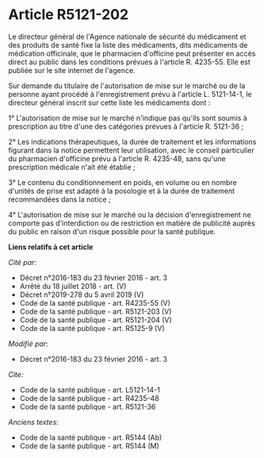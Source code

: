 # Article R5121-202

Le directeur général de l'Agence nationale de sécurité du médicament et des produits de santé fixe la liste des médicaments,
dits médicaments de médication officinale, que le pharmacien d'officine peut présenter en accès direct au public dans les
conditions prévues à l'article R. 4235-55. Elle est publiée      sur le site internet de l'agence. 

Sur demande du titulaire de l'autorisation de mise sur le marché ou de la personne ayant procédé à l'enregistrement prévu à
l'article L. 5121-14-1, le directeur général inscrit sur cette liste les médicaments dont : 

1° L'autorisation de mise sur le marché n'indique pas qu'ils sont soumis à prescription au titre d'une des catégories prévues
à l'article R. 5121-36 ; 

2° Les indications thérapeutiques, la durée de traitement et les informations figurant dans la notice permettent leur
utilisation, avec le conseil particulier du pharmacien d'officine prévu à l'article R. 4235-48, sans qu'une prescription
médicale n'ait été établie ; 

3° Le contenu du conditionnement en poids, en volume ou en nombre d'unités de prise est adapté à la posologie et à la durée
de traitement recommandées dans la notice ; 

4° L'autorisation de mise sur le marché ou la décision d'enregistrement ne comporte pas d'interdiction ou de restriction en
matière de publicité auprès du public en raison d'un risque possible pour la santé publique.

**Liens relatifs à cet article**

_Cité par_:

  - Décret n°2016-183 du 23 février 2016 - art. 3
  - Arrêté du 18 juillet 2018 - art. (V)
  - Décret n°2019-278 du 5 avril 2019 (V)
  - Code de la santé publique - art. R4235-55 (V)
  - Code de la santé publique - art. R5121-203 (V)
  - Code de la santé publique - art. R5121-204 (V)
  - Code de la santé publique - art. R5125-9 (V)

_Modifié par_:

  - Décret n°2016-183 du 23 février 2016 - art. 3

_Cite_:

  - Code de la santé publique - art. L5121-14-1
  - Code de la santé publique - art. R4235-48
  - Code de la santé publique - art. R5121-36

_Anciens textes_:

  - Code de la santé publique - art. R5144 (Ab)
  - Code de la santé publique - art. R5144 (M)
